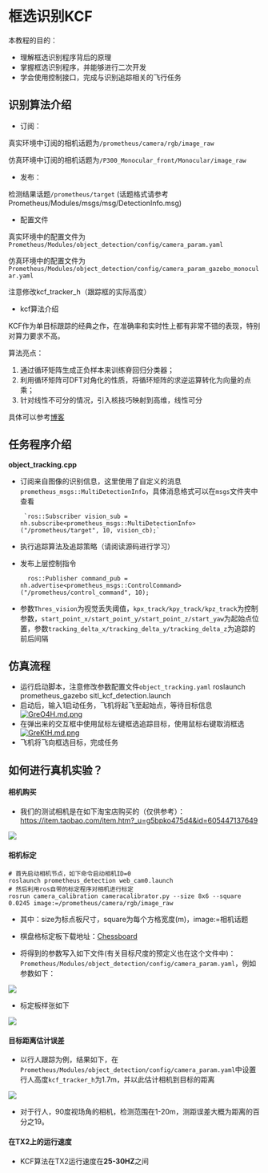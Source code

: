 # 框选识别KCF
  
本教程的目的：
 - 理解框选识别程序背后的原理
 - 掌握框选识别程序，并能够进行二次开发
 - 学会使用控制接口，完成与识别追踪相关的飞行任务


## 识别算法介绍

 - 订阅：

真实环境中订阅的相机话题为`/prometheus/camera/rgb/image_raw`

仿真环境中订阅的相机话题为`/P300_Monocular_front/Monocular/image_raw`
 
 - 发布：

检测结果话题`/prometheus/target` (话题格式请参考Prometheus/Modules/msgs/msg/DetectionInfo.msg)
 
 - 配置文件

真实环境中的配置文件为`Prometheus/Modules/object_detection/config/camera_param.yaml`

仿真环境中的配置文件为`Prometheus/Modules/object_detection/config/camera_param_gazebo_monocular.yaml`

注意修改kcf_tracker_h（跟踪框的实际高度）

- kcf算法介绍

KCF作为单目标跟踪的经典之作，在准确率和实时性上都有非常不错的表现，特别对算力要求不高。

算法亮点：

1. 通过循环矩阵生成正负样本来训练脊回归分类器；
2. 利用循环矩阵可DFT对角化的性质，将循环矩阵的求逆运算转化为向量的点乘；
3. 针对线性不可分的情况，引入核技巧映射到高维，线性可分

具体可以参考[博客](https://blog.csdn.net/shenxiaolu1984/article/details/50905283)

## 任务程序介绍
**object_tracking.cpp**

 - 订阅来自图像的识别信息，这里使用了自定义的消息`prometheus_msgs::MultiDetectionInfo`，具体消息格式可以在`msgs`文件夹中查看
 
 		`ros::Subscriber vision_sub = nh.subscribe<prometheus_msgs::MultiDetectionInfo>("/prometheus/target", 10, vision_cb);`
        
- 执行追踪算法及追踪策略（请阅读源码进行学习）
- 发布上层控制指令

		ros::Publisher command_pub = nh.advertise<prometheus_msgs::ControlCommand>("/prometheus/control_command", 10);

- 参数`Thres_vision`为视觉丢失阈值，`kpx_track/kpy_track/kpz_track`为控制参数，`start_point_x/start_point_y/start_point_z/start_yaw`为起始点位置，参数`tracking_delta_x/tracking_delta_y/tracking_delta_z`为追踪的前后间隔

## 仿真流程
- 运行启动脚本，注意修改参数配置文件`object_tracking.yaml`
    	roslaunch prometheus_gazebo sitl_kcf_detection.launch
- 启动后，输入1启动任务，飞机将起飞至起始点，等待目标信息
	[![GreO4H.md.png](https://s1.ax1x.com/2020/04/05/GreO4H.md.png)](https://imgchr.com/i/GreO4H)
- 在弹出来的交互框中使用鼠标左键框选追踪目标，使用鼠标右键取消框选
	[![GreKtH.md.png](https://s1.ax1x.com/2020/04/05/GreKtH.md.png)](https://imgchr.com/i/GreKtH)
- 飞机将飞向框选目标，完成任务


## 如何进行真机实验？  

#### 相机购买

* 我们的测试相机是在如下淘宝店购买的（仅供参考）：https://item.taobao.com/item.htm?_u=g5bpko475d4&id=605447137649

![](https://spire.imdo.co/images/2005/yolo-camera.jpg)

#### 相机标定

```
# 首先启动相机节点，如下命令启动相机ID=0
roslaunch prometheus_detection web_cam0.launch
# 然后利用ros自带的标定程序对相机进行标定
rosrun camera_calibration cameracalibrator.py --size 8x6 --square 0.0245 image:=/prometheus/camera/rgb/image_raw
```

* 其中：size为标点板尺寸，square为每个方格宽度(m)，image:=相机话题

* 棋盘格标定板下载地址：[Chessboard](https://spire.imdo.co/images/2005/qipangebiaoding.jpg)

* 将得到的参数写入如下文件(有关目标尺度的预定义也在这个文件中)：`Prometheus/Modules/object_detection/config/camera_param.yaml`，例如参数如下：

![](https://spire.imdo.co/images/2005/camera-calib-example.png)

* 标定板样张如下

![](https://spire.imdo.co/images/2005/chessboard.jpg)


#### 目标距离估计误差

* 以行人跟踪为例，结果如下，在`Prometheus/Modules/object_detection/config/camera_param.yaml`中设置行人高度`kcf_tracker_h`为1.7m，并以此估计相机到目标的距离

![](https://spire.imdo.co/images/2005/kcf-depth-err.jpg)

* 对于行人，90度视场角的相机，检测范围在1-20m，测距误差大概为距离的百分之19。

#### 在TX2上的运行速度

* KCF算法在TX2运行速度在**25-30HZ**之间
  

